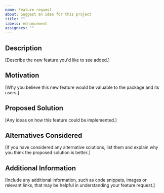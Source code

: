 ```yaml
---
name: Feature request
about: Suggest an idea for this project
title: ""
labels: enhancement
assignees: ""
---
```


## Description

[Describe the new feature you'd like to see added.]

## Motivation

[Why you believe this new feature would be valuable to the package and its users.]

## Proposed Solution

[Any ideas on how this feature could be implemented.]

## Alternatives Considered

[If you have considered any alternative solutions, list them and explain why you think the proposed solution is better.]

## Additional Information

[Include any additional information, such as code snippets, images or relevant links, that may be helpful in understanding your feature request.]
